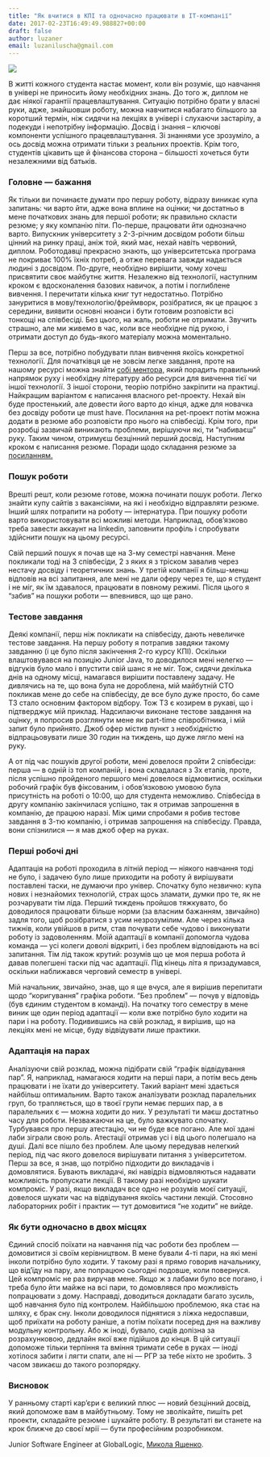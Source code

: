 ```yaml
---
title: "Як вчитися в КПІ та одночасно працювати в ІТ-компанії"
date: 2017-02-23T16:49:49.988827+00:00
draft: false
author: luzaner
email: luzaniluscha@gmail.com
---
```


<div class="image-wrapper">
    <img src="/images/2017/02/1487715470_1d6d7bef646949a092922ce3790ca92d.jpg" class="post-image full-img">
</div>

В житті кожного студента настає момент, коли він розуміє, що навчання в універі не приносить йому необхідних знань. До того ж, диплом не дає ніякої гарантії працевлаштування. Ситуацію потрібно брати у власні руки, адже, знайшовши роботу, можна навчитися набагато більшого за коротший термін, ніж сидячи на лекціях в універі і слухаючи застарілу, а подекуди і непотрібну інформацію. Досвід і знання – ключові компоненти успішного працевлаштування. Зі знаннями усе зрозуміло, а ось досвід можна отримати тільки з реальних проектів. Крім того, студентів цікавить ще й фінансова сторона – більшості хочеться бути незалежними від батьків.

### Головне — бажання 
Як тільки ви починаєте думати про першу роботу, відразу виникає купа запитань: чи варто йти, адже вона вплине на оцінки; чи достатньо в мене початкових знань для першої роботи; як правильно скласти резюме; у яку компанію піти. 
По-перше, працювати йти однозначно варто. Випускник університету з 2-3-річним досвідом роботи більш цінний на ринку праці, аніж той, який має, нехай навіть червоний, диплом. Роботодавці прекрасно знають, що університетська програма не покриває 100% їхніх потреб, а отже перевага завжди надається людині з досвідом. По-друге, необхідно вирішити, чому хочеш присвятити своє майбутнє життя. Незалежно від технології, наступним кроком є вдосконалення базових навичок, а потім і поглиблене вивчення. І перечитати кілька книг тут недостатньо. Потрібно зануритися в мову/технологію/фреймворк, розібратися, як це працює з середини, виявити основні нюанси і бути готовим розповісти всі тонкощі на співбесіді. Без цього, на жаль, роботи не отримати. Звучить страшно, але ми живемо в час, коли все необхідне під рукою, і отримати доступ до будь-якого матеріалу можна моментально. 

Перш за все, потрібно побудувати план вивчення якоїсь конкретної технології. Для початківця це не зовсім легке завдання, проте на нашому ресурсі можна знайти [собі ментора,]( http://itkpi.pp.ua/mentors-list/) який порадить правильний напрямок руху і необхідну літературу або ресурси для вивчення тієї чи іншої технології. З іншої сторони, теорію потрібно закріпити на практиці. Найкращим варіантом є написання власного pet-проекту. Нехай він буде простенький, але довести його варто до кінця, адже для новачка без досвіду роботи це must have. Посилання на pet-проект потім можна додати в резюме або розповісти про нього на співбесіді. Крім того, при розробці зазвичай виникають проблеми, вирішуючи які, ти “набиваєш” руку. Таким чином, отримуєш безцінний перший досвід. Наступним кроком є написання резюме. Поради щодо складання резюме за [посиланням.]( http://itkpi.pp.ua/it_career_talk_2/)

### Пошук роботи 
Врешті решт, коли резюме готове, можна починати пошук роботи. Легко знайти купу сайтів з вакансіями, на які і необхідно відправляти резюме. Інший шлях потрапити на роботу — інтернатура. При пошуку роботи варто використовувати всі можливі методи. Наприклад, обов’язково треба завести аккаунт на linkedin, заповнити профіль і спробувати здійснити пошук на цьому ресурсі.

Свій перший пошук я почав ще на 3-му семестрі навчання. Мене покликали тоді на 3 співбесіди, 2 з яких я з тріском завалив через нестачу досвіду і теоретичних знань. У третій компанії я більш-менш відповів на всі запитання, але мені не дали оферу через те, що я студент і не міг, як їм здавалося, працювати в повному режимі. Після цього я “забив” на пошуки роботи — впевнився, що ще рано.

### Тестове завдання 
Деякі компанії, перш ніж покликати на співбесіду, дають невеличке тестове завдання. На першу роботу я потрапив завдяки такому завданню (і це було після закінчення 2-го курсу КПІ). Оскільки влаштовувався на позицію Junior Java, то доводилося мені нелегко — відгуків було мало і впустити свій шанс я не міг. Тож, сидячи декілька днів на одному місці, намагався вирішити поставлену задачу. Не дивлячись на те, що вона була не дороблена, мій майбутній СТО покликав мене до себе на співбесіду, де все було дуже просто, бо саме ТЗ стало основним фактором відбору. Тож ТЗ є козирем в рукаві, що і підтверджує мій приклад. Надсилаючи виконане тестове завдання на оцінку, я попросив розглянути мене як part-time співробітника, і мій запит було прийнято. Джоб офер містив пункт з необхідністю відпрацьовувати лише 30 годин на тиждень, що дуже лягло мені на руку.

А от під час пошуків другої роботи, мені довелося пройти 2 співбесіди: перша — в одній із топ компаній, і вона складалася з 3х етапів, проте, після успішно пройденого першого мені довелося відмовитися, оскільки робочий графік був фіксованим, і обов’язковою умовою була присутність на роботі о 10:00, що для студента неможливо. Співбесіда в другу компанію закінчилася успішно, так я отримав запрошення в компанію, де працюю наразі. Між цими спробами я робив тестове завдання в 3-тю компанію, і отримав запрошення на співбесіду. Правда, вони спізнилися — я мав джоб офер на руках.

### Перші робочі дні
Адаптація на роботі проходила в літній період — ніякого навчання тоді не було, і задачею було лише приходити на роботу й вирішувати поставлені таски, не думаючи про універ. Спочатку було незвично: купа нових і незнайомих технологій, страх щось зламати, думки про те, як не розчарувати тім ліда. Перший тиждень пройшов тяжкувато, бо доводилося працювати більше норми (за власним бажанням, звичайно) задля того, щоб розібратися з усим незрозумілим. Але через кілька тижнів, коли увійшов в ритм, став почувати себе чудово і виконувати роботу із задоволенням. Моїй адаптації в компанії допомогла чудова команда — усі колеги доволі відкриті, і без проблем відповідають на всі запитання. Тім лід також крутий: розумів що це моя перша робота й давав полегшені таски під час адаптації. Під кінець літа я призадумався, оскільки наближався черговий семестр в універі.

Мій начальник, звичайно, знав, що я ще вчуся, але я вирішив перепитати щодо “коригування” графіка роботи. “Без проблем” — почув у відповідь (був єдиним студентом в команді). На початку того семестру в мене виник ще один період адаптації — коли вже потрібно було ходити на пари і на роботу. Подивившись на свій розклад, я вирішив, що на лекціях мені не місце, буду відвідувати лише практики. 

### Адаптація на парах 
Аналізуючи свій розклад, можна підібрати свій “графік відвідування пар”. Я, наприклад, намагаюся ходити на перші пари, а потім весь день працювати і не їхати до університету. Такий варіант мені здається найбільш оптимальним. Варто також аналізувати розклад паралельних груп, бо трапляється, що в твоєї групи немає перших пар, а в паралельних є — можна ходити до них. У результаті ти маєш достатньо часу для роботи. Незважаючи на це, було важкувато спочатку. Турбувався про першу атестацію, чи не буде все погано. Але мої здані лаби зіграли свою роль. Атестації отримав усі і від цього полегшало на душі. Далі все пішло без проблем. Але цьому передував нелегкий період, під час якого довелося вирішувати питання з університетом. Перш за все, я знав, що потрібно підходити до викладачів і домовлятися. Бувають викладачі, які навідріз відмовляються надавати можливість пропускати лекції. В такому разі необхідно шукати компроміс. У разі, якщо викладач все одно не розумів моєї ситуації, довелося шукати час на відвідування якоїсь частини лекцій. Стосовно лабораторних робіт і практик — тут домовитися “не ходити” не вийде.

### Як бути одночасно в двох місцях
Єдиний спосіб поїхати на навчання під час роботи без проблем — домовитися зі своїм керівництвом. В мене бували 4-ті пари, на які мені інколи потрібно було ходити. У такому разі я прямо говорив начальнику, що від’їду на пару, але попрацюю сьогодні подовше, коли повернуся. Цей компроміс не раз виручав мене. Якщо ж з лабами було все погано, і треба було йти майже на всі пари, то домовлявся про можливість попрацювати з дому. Насправді, доводиться докладати багато зусиль, щоб навчання було під контролем. Найбільшою проблемою, яка стає на шляху, є брак сну. Інколи доводилося піднятися з ліжка недоспавши, щоб приїхати на роботу раніше, а потім поїхати посеред дня на важливу модульну контрольну. Або ж іноді, бувало, сидів допізна за розрахунковою, дедлайн якої вже підійшов до кінця. В цій ситуації допоможе тільки терпіння та вміння тримати себе в руках — іноді хотілося забити і лягти спати, але ні — РГР за тебе ніхто не зробить. З часом звикаєш до такого розпорядку. 

### Висновок
У ранньому старті кар’єри є великий плюс — новий безцінний досвід, який допоможе вам в майбутньому. Тому не зволікайте, пишіть pet проекти, складайте резюме і шукайте роботу. В результаті ви станете на крок ближче до своєї мрії — бути професійним розробником.

Junior Software Engineer at GlobalLogic, [Микола Ященко](https://vk.com/n_yashchenko).



